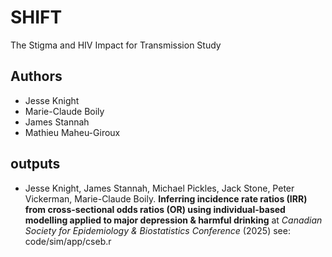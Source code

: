 # SHIFT
The Stigma and HIV Impact for Transmission Study

## Authors
- Jesse Knight
- Marie-Claude Boily
- James Stannah
- Mathieu Maheu-Giroux

## outputs

- Jesse Knight, James Stannah, Michael Pickles, Jack Stone, Peter Vickerman, Marie-Claude Boily.
  **Inferring incidence rate ratios (IRR) from cross-sectional odds ratios (OR) using individual-based modelling applied to major depression & harmful drinking**
  at *Canadian Society for Epidemiology & Biostatistics Conference* (2025)
  see: code/sim/app/cseb.r

